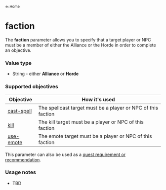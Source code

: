 <a href="../index.md"><sub>← Home</sub></a>

# faction

The **faction** parameter allows you to specify that a target player or NPC must be a member of either the Alliance or the Horde in order to complete an objective.

### Value type

* String - either **Alliance** or **Horde**

### Supported objectives

| Objective | How it's used |
|---|---|
| [cast-spell](../objectives/cast-spell.md) | The spellcast target must be a player or NPC of this faction |
| [kill](../objectives/kill.md) | The kill target must be a player or NPC of this faction |
| [use-emote](../objectives/use-emote.md) | The emote target must be a player or NPC of this faction |

This parameter can also be used as a [quest requirement or recommendation](../guides/requirements.md).

### Usage notes

* TBD
